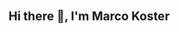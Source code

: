 ## Hi there 👋, I'm Marco Koster 

<!--
**metux666/metux666** is a ✨ _special_ ✨ repository because its `README.md` (this file) appears on your GitHub profile.

🔭 **Currently working on:**  
Senior IT expert with a focus on project management and technology strategy. I specialize in planning and implementing efficient IT solutions.  

🌱 **Currently learning:**  
Exploring new technologies and best practices in IT infrastructure, cloud solutions, and digital transformation.  

👯 **Looking to collaborate on:**  
IT projects that require strategic planning, system integration, and innovative technology management.  

💬 **Ask me about:**  
IT project leadership, process optimization, and technology strategy.  

📫 **How to reach me:**  
[LinkedIn](https://www.linkedin.com/in/marco-koster-7b418619/)  

⚡ **Fun fact:**  
Technology is my passion, but I also enjoy exploring new ways to make IT solutions more efficient and user-friendly.  

---

🚀 _Always looking for the next challenge in the IT landscape!_
-->
